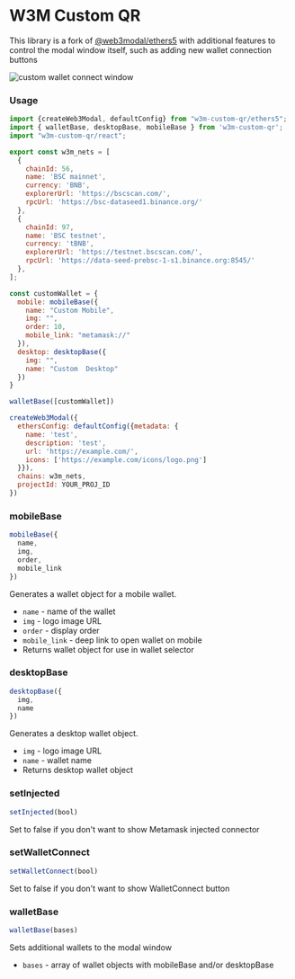 # W3M Custom QR

This library is a fork of [@web3modal/ethers5](https://www.npmjs.com/package/@web3modal/ethers5) with additional features to control the modal window itself, such as adding new wallet connection buttons

![custom wallet connect window](https://lh3.googleusercontent.com/fife/AGXqzDmu0rmbgiMvre9U0D7f_x9LDiOV9LtoUFYvcZcsYMl1uTnlPYcPY6GhxMGyO436YyihHEDE-6Wv_oN_-ABzy7l-Ysu93Q1JGLqK9bUsEbtRJCrf6ORjMAyJVOPhKbneN4Az4hpNc9MKnWfTcwTGQUayUjrgBlCthOSsF4m9T5WAPV6RslS-ZdvP1DzV_UbvCcGK6QL5eB7ZV2SXEyD52RGV1krskf64QDsvubRJk7Dw0YhF0oCvnqYupwBgVWcO3n1WxM9KjsrHdiuAKGQ9NLFoCvH_dtTD84dJy48I1u6fJ9H4mi3z5aMAO4ICfO3rsbUWC7anpNKQTbtanUKp_TJRPrMPUhkXTgmYOa50EtFSLCoNiZ9LzmazxvZzLz4eyDtk1R9ZwC5yQBtaomh2n75P6hVEaasqlntFScmsslZvf2n_yzSG0hgKVtyP9E2br7ITS0SnOcnX13UuAT9hoBOj1m7ZSU2egHojreAr32Ys5m6jlw-Zh8BpiSB9lW545KgNjdJdrNppEimuHqUF_HwuRFpOQI68MPuOQIV-L07ahgveGipBNSF_3VLXwYk6K_hBHQoKtA7ZZ4ZhyR8DhZSkn7hrg4BFbcY_ANga9PeKWuLymd8wBW19weYVrQNDRv1EsxnMNBenDiccE6VM1UFl0vhRwj_7yNQlytIG9vh8IIBVPafRKmG3sKD8gJr7e09jxUjQhKoFA6ybHLyIUvH8O7AzQSEaRm_XAxgNiaZJKSqoukiQiE55xLJs_WRVdTURHAhoGnZ8iSx3LpaAOjm7NM3zg8jU0cHqjd1qORCWP_36pAGHVJMQ2aTj4tE9t8IV6Eo3VriW1isI0ZOEVuEGvGZRdlilAX00gnW40HNud8ERn84r9PH1r_M_GfJF80aJViAxvGyOx4RIOlc3VtraV0gccIAMQ_78MRys5Nxxa0uAOvN2XPOUrSorb0TkdWl020jKIUjP_bIC5p6dJ2gTPesSGKskguVWcUQ_UTOMgpXXsHrF8zi7XakIGQsDPDJ8jAd4kXqQYowa5CdFgNqROV2-cYlqbdNyeWLZkCitEsaj8Y25XBbl8ICYISOPjzl1Un_RZJrSm8HsQnmYDh3P97nL-BMJiaj5eq1AwX9NBDLaHoILnWf_E_iihn57MYDkAZOwCt1UPW7dUVlBl2qm5AEJ7VKYwxCuD-kUdhWmCN3sBdoOwHljPLy-hEfbqw7b3nWWLqBGg6uzIRvtqiBfZXmIauNl39pm8L36HuukZjz9-Zgp2BiYs1jafNEIjLhG5ATe-Oew3a76vwglsTZGtQkJS4maKBX6cWpaIezzSjidOeyYPnCGLTOrPJ0j-zCeTHa9gjqKHBhnKyM2ObPuesWeqCe4jeu9BW9O0dYTbRRELfucqqmA4WQhzVnzu_w2omiSO5G-1LhSn2PTuixijs3F3K_YyTt0f8Ed_-bs7SJfZXRgX4RMLJ4mMwtAn7ZowG94CVhYpervmdbgrcou7GPwkzOf9w_fpgV4tfpsOCBwHZNAawDajNcirm0GalxMx69maFMRZ_mH6sOIH3LAaNoDjwy6w81BVZIx6muzx0AM9kzBcqTgv6XPRdrSuB9VRmFIzcTGGZG2YsSsqwP0Yzb4S2WtRN81rD4G1V52_7nJPrYbK14THtLfnkiZL7rHANa9Nul42M6IqzaJo6brs68M=w2880-h1558)

### Usage

```js
import {createWeb3Modal, defaultConfig} from "w3m-custom-qr/ethers5";
import { walletBase, desktopBase, mobileBase } from 'w3m-custom-qr';
import "w3m-custom-qr/react";

export const w3m_nets = [
  {
    chainId: 56,
    name: 'BSC mainnet',
    currency: 'BNB',
    explorerUrl: 'https://bscscan.com/',
    rpcUrl: 'https://bsc-dataseed1.binance.org/'
  },
  {
    chainId: 97,
    name: 'BSC testnet',
    currency: 'tBNB',
    explorerUrl: 'https://testnet.bscscan.com/',
    rpcUrl: 'https://data-seed-prebsc-1-s1.binance.org:8545/'
  },
];

const customWallet = {
  mobile: mobileBase({
    name: "Custom Mobile", 
    img: "",
    order: 10,
    mobile_link: "metamask://"
  }),
  desktop: desktopBase({
    img: "",
    name: "Custom  Desktop"
  })
}

walletBase([customWallet])

createWeb3Modal({
  ethersConfig: defaultConfig({metadata: {
    name: 'test',
    description: 'test',
    url: 'https://example.com/',
    icons: ['https://example.com/icons/logo.png']
  }}),
  chains: w3m_nets,
  projectId: YOUR_PROJ_ID
})
```

### mobileBase

```js
mobileBase({
  name, 
  img,
  order,
  mobile_link
})
```

Generates a wallet object for a mobile wallet.

 * `name` - name of the wallet
 * `img` - logo image URL
 * `order` - display order
 * `mobile_link` - deep link to open wallet on mobile
 * Returns wallet object for use in wallet selector

### desktopBase

```js
desktopBase({
  img,
  name 
})
```

Generates a desktop wallet object.

 * `img` - logo image URL
 * `name` - wallet name
 * Returns desktop wallet object

### setInjected

```js
setInjected(bool)
```

Set to false if you don't want to show Metamask injected connector

### setWalletConnect

```js
setWalletConnect(bool)
```

Set to false if you don't want to show WalletConnect button

### walletBase

```js
walletBase(bases)
```

Sets additional wallets to the modal window

 * `bases` - array of wallet objects with mobileBase and/or desktopBase